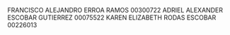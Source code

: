 FRANCISCO ALEJANDRO ERROA RAMOS      00300722
ADRIEL ALEXANDER ESCOBAR GUTIERREZ   00075522
KAREN ELIZABETH RODAS ESCOBAR        00226013
